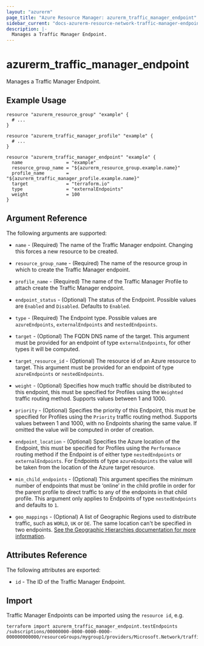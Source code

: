 ```yaml
---
layout: "azurerm"
page_title: "Azure Resource Manager: azurerm_traffic_manager_endpoint"
sidebar_current: "docs-azurerm-resource-network-traffic-manager-endpoint"
description: |-
  Manages a Traffic Manager Endpoint.
---
```


# azurerm_traffic_manager_endpoint

Manages a Traffic Manager Endpoint.

## Example Usage

```hcl
resource "azurerm_resource_group" "example" {
  # ...
}

resource "azurerm_traffic_manager_profile" "example" {
  # ...
}

resource "azurerm_traffic_manager_endpoint" "example" {
  name                = "example"
  resource_group_name = "${azurerm_resource_group.example.name}"
  profile_name        = "${azurerm_traffic_manager_profile.example.name}"
  target              = "terraform.io"
  type                = "externalEndpoints"
  weight              = 100
}
```

## Argument Reference

The following arguments are supported:

* `name` - (Required) The name of the Traffic Manager endpoint. Changing this forces a new resource to be created.

* `resource_group_name` - (Required) The name of the resource group in which to create the Traffic Manager endpoint.

* `profile_name` - (Required) The name of the Traffic Manager Profile to attach create the Traffic Manager endpoint.

* `endpoint_status` - (Optional) The status of the Endpoint. Possible values are `Enabled` and `Disabled`. Defaults to `Enabled`.

* `type` - (Required) The Endpoint type. Possible values are `azureEndpoints`, `externalEndpoints` and `nestedEndpoints`.

* `target` - (Optional) The FQDN DNS name of the target. This argument must be provided for an endpoint of type `externalEndpoints`, for other types it will be computed.

* `target_resource_id` - (Optional) The resource id of an Azure resource to target. This argument must be provided for an endpoint of type `azureEndpoints` or `nestedEndpoints`.

* `weight` - (Optional) Specifies how much traffic should be distributed to this endpoint, this must be specified for Profiles using the  `Weighted` traffic routing method. Supports values between 1 and 1000.

* `priority` - (Optional) Specifies the priority of this Endpoint, this must be specified for Profiles using the `Priority` traffic routing method. Supports values between 1 and 1000, with no Endpoints sharing the same value. If omitted the value will be computed in order of creation.

* `endpoint_location` - (Optional) Specifies the Azure location of the Endpoint, this must be specified for Profiles using the `Performance` routing method if the Endpoint is of either type `nestedEndpoints` or `externalEndpoints`. For Endpoints of type `azureEndpoints` the value will be taken from the location of the Azure target resource.

* `min_child_endpoints` - (Optional) This argument specifies the minimum number of endpoints that must be ‘online’ in the child profile in order for the parent profile to direct traffic to any of the endpoints in that child profile. This argument only applies to Endpoints of type `nestedEndpoints` and defaults to `1`.

* `geo_mappings` - (Optional) A list of Geographic Regions used to distribute traffic, such as `WORLD`, `UK` or `DE`. The same location can't be specified in two endpoints. [See the Geographic Hierarchies documentation for more information](https://docs.microsoft.com/en-us/rest/api/trafficmanager/geographichierarchies/getdefault).

## Attributes Reference

The following attributes are exported:

* `id` - The ID of the Traffic Manager Endpoint.

## Import

Traffic Manager Endpoints can be imported using the `resource id`, e.g.

```shell
terraform import azurerm_traffic_manager_endpoint.testEndpoints /subscriptions/00000000-0000-0000-0000-000000000000/resourceGroups/mygroup1/providers/Microsoft.Network/trafficManagerProfiles/mytrafficmanagerprofile1/azureEndpoints/mytrafficmanagerendpoint
```
